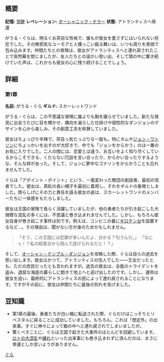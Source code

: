 <!-- title: がうる・ぐら -->

<!-- quote: 私に話すときは口の利き方に気をつけなよ >:3 -->

<!-- chapters: 0 -->

<!-- images: (ぐらのチャプター1プロフィール), (アトランティスを探索するぐらと仲間たち), (リコレクション - がうる・ぐら) -->

<!-- model: false -->

## 概要

**記憶:** [覚醒](https://youtu.be/SDnRHwpnIH4)
**レベレーション:** [オーシャニック・テラー](#entry:oceanic-terror-entry)
**状態:** アトランティスへ帰還

がうる・ぐらは、明るくお茶目な性格で、誰もが彼女を愛さずにはいられない存在でした。その無邪気なユーモアと人懐っこい振る舞いは、いつも周りを笑顔で包み込みます。仲間たちとの冒険は、彼女がアトランティスへと連れ戻されたことで突然幕を閉じましたが、友人たちとの温かい思い出、そして頭の中に響き続けていた声は、これからも彼女の心に残り続けることでしょう。

## 詳細

### 第1章

**名前:** がうる・ぐら
**ギルド:** スカーレットワンド

がうる・ぐらは、この不思議な冒険に誰よりも胸を躍らせていました。新たな発見に出会うたびに目を輝かせ、趣向を凝らした仕掛けや個性的なダンジョンのデザインを心から楽しみ、その創意工夫を称賛していました。

彼女はちょっぴり辛辣で、茶目っ気たっぷりな一面も。特にタムや[ジョン・ワトソン](https://www.youtube.com/live/PJtapc2_0k?si=Zjtfn-It4RAxI-V-&t=7423)にちょっかいを出すのが大好きで、中でも「ジョンをからかう」のは一番のお気に入りでした。二人の間には、恋愛とは違う、お互いをよく知り尽くしているからこそできる、くだらない冗談を言い合ったり、からかい合ったりするような、そんな絆があった。そして、ジョンに夢中なゴナソンをからかうことも忘れませんでした。

ぐらは「アポイント・ポイント」という、一風変わった教団の創設者、最初の信者でした。彼女は、真紅の長い帽子を最初に着用し、それをギルドの象徴としました。誇らしげにその力と責任を語る彼女の姿は、スカーレットワンドのメンバーたちに一体感をもたらしました。

彼女は王国の冒険で長らく活躍していましたが、他の勇者たちが引き起こした大規模な混乱の多くには、不思議と巻き込まれませんでした。しかし、もちろん彼女自身が巻き起こす事件は別です。例えば、コンビニの裏に[ギロチン台](https://www.youtube.com/live/72SJQRQ7qi0?t=4184)を設置するなど…。その理由は、聞かない方が身のためかもしれません。

> 「そう、この王国には犯罪が多いんだよ、分かる？匂うんだ。」
> 「なにっ！？私の絞首台から飛んで逃げられるだと！？」

そして、[オーシャン・テンプル・ダンジョン](#entry:ocean-temple-dungeon-entry)を攻略した際、ぐらは自らの過去を思い出します。彼女はかつて、アトランティスの住人でした――王女だったとも、ただの庶民だったとも言われますが。過去の彼女は、全能のトライデントを盗み、退屈な海底の暮らしに飽きて地上へと逃げ出したのです。しかし、運命は彼女を追い、最終的にアトランティスの民によって連れ戻されることになります。ですがその前に、彼女は仲間たちに最後の別れを告げました。

## 豆知識

- 第1章の最後、勇者たちが白い箱に転送された際、ぐらだけはこっそりとリベスタルに戻ることに成功していました。もちろん、これは「想定外」の出来事。すぐに神々によって箱の中へと連れ戻されてしまいましたが。
- 驚くべきことに、ぐらは王国で起きた大事件のほとんどを回避しています。[ロトの大混乱](#entry:lottery-fiasco-entry)や[穢れ](#entry:the-corruption-entry)といった出来事にも巻き込まれずに済んだのは、まさに幸運としか言いようがありません。

[ぐら](#easter:easter-gura)
